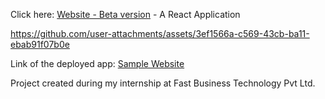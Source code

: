 Click here: [Website - Beta version](https://fastbizztech.netlify.app/) - A React Application

https://github.com/user-attachments/assets/3ef1566a-c569-43cb-ba11-ebab91f07b0e



Link of the deployed app: [Sample Website](https://fastbizztech.netlify.app/)


Project created during my internship at Fast Business Technology Pvt Ltd.


